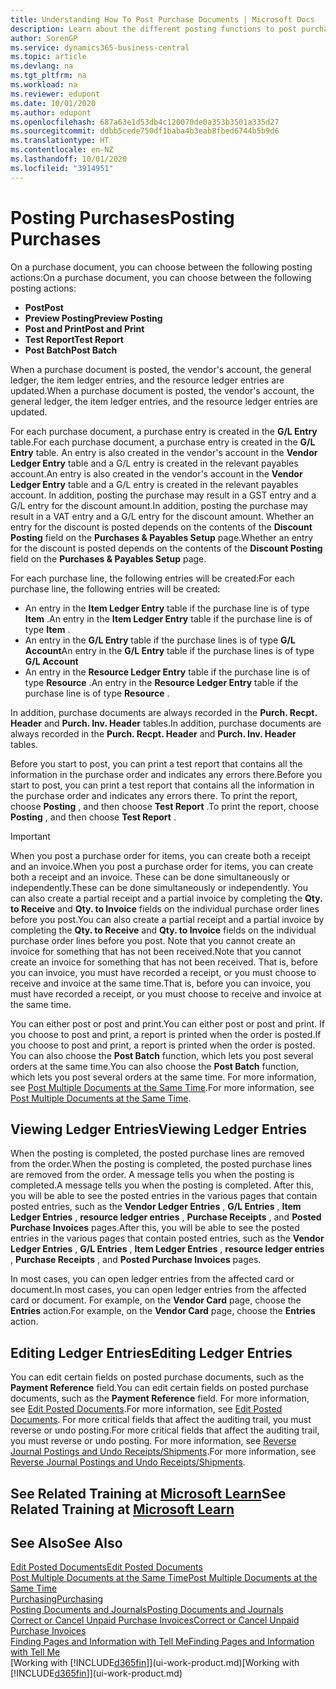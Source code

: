 ```yaml
---
title: Understanding How To Post Purchase Documents | Microsoft Docs
description: Learn about the different posting functions to post purchase documents, and how you can update posted documents.
author: SorenGP
ms.service: dynamics365-business-central
ms.topic: article
ms.devlang: na
ms.tgt_pltfrm: na
ms.workload: na
ms.reviewer: edupont
ms.date: 10/01/2020
ms.author: edupont
ms.openlocfilehash: 687a63e1d53db4c120070de0a353b3501a335d27
ms.sourcegitcommit: ddbb5cede750df1baba4b3eab8fbed6744b5b9d6
ms.translationtype: HT
ms.contentlocale: en-NZ
ms.lasthandoff: 10/01/2020
ms.locfileid: "3914951"
---
```

# <a name="posting-purchases"></a><span data-ttu-id="ab2b9-103">Posting Purchases</span><span class="sxs-lookup"><span data-stu-id="ab2b9-103">Posting Purchases</span></span>
<span data-ttu-id="ab2b9-104">On a purchase document, you can choose between the following posting actions:</span><span class="sxs-lookup"><span data-stu-id="ab2b9-104">On a purchase document, you can choose between the following posting actions:</span></span>

* <span data-ttu-id="ab2b9-105">**Post**</span><span class="sxs-lookup"><span data-stu-id="ab2b9-105">**Post**</span></span>
* <span data-ttu-id="ab2b9-106">**Preview Posting**</span><span class="sxs-lookup"><span data-stu-id="ab2b9-106">**Preview Posting**</span></span>
* <span data-ttu-id="ab2b9-107">**Post and Print**</span><span class="sxs-lookup"><span data-stu-id="ab2b9-107">**Post and Print**</span></span>
* <span data-ttu-id="ab2b9-108">**Test Report**</span><span class="sxs-lookup"><span data-stu-id="ab2b9-108">**Test Report**</span></span>
* <span data-ttu-id="ab2b9-109">**Post Batch**</span><span class="sxs-lookup"><span data-stu-id="ab2b9-109">**Post Batch**</span></span>

<span data-ttu-id="ab2b9-110">When a purchase document is posted, the vendor's account, the general ledger, the item ledger entries, and the resource ledger entries  are updated.</span><span class="sxs-lookup"><span data-stu-id="ab2b9-110">When a purchase document is posted, the vendor's account, the general ledger, the item ledger entries, and the resource ledger entries  are updated.</span></span>

<span data-ttu-id="ab2b9-111">For each purchase document, a purchase entry is created in the **G/L Entry** table.</span><span class="sxs-lookup"><span data-stu-id="ab2b9-111">For each purchase document, a purchase entry is created in the **G/L Entry** table.</span></span> <span data-ttu-id="ab2b9-112">An entry is also created in the vendor's account in the **Vendor Ledger Entry** table and a G/L entry is created in the relevant payables account.</span><span class="sxs-lookup"><span data-stu-id="ab2b9-112">An entry is also created in the vendor's account in the **Vendor Ledger Entry** table and a G/L entry is created in the relevant payables account.</span></span> <span data-ttu-id="ab2b9-113">In addition, posting the purchase may result in a GST entry and a G/L entry for the discount amount.</span><span class="sxs-lookup"><span data-stu-id="ab2b9-113">In addition, posting the purchase may result in a VAT entry and a G/L entry for the discount amount.</span></span> <span data-ttu-id="ab2b9-114">Whether an entry for the discount is posted depends on the contents of the **Discount Posting** field on the **Purchases & Payables Setup** page.</span><span class="sxs-lookup"><span data-stu-id="ab2b9-114">Whether an entry for the discount is posted depends on the contents of the **Discount Posting** field on the **Purchases & Payables Setup** page.</span></span>

<span data-ttu-id="ab2b9-115">For each purchase line, the following entries will be created:</span><span class="sxs-lookup"><span data-stu-id="ab2b9-115">For each purchase line, the following entries will be created:</span></span>
- <span data-ttu-id="ab2b9-116">An entry in the **Item Ledger Entry** table if the purchase line is of type **Item** .</span><span class="sxs-lookup"><span data-stu-id="ab2b9-116">An entry in the **Item Ledger Entry** table if the purchase line is of type **Item** .</span></span>
- <span data-ttu-id="ab2b9-117">An entry in the **G/L Entry** table if the purchase lines is of type **G/L Account**</span><span class="sxs-lookup"><span data-stu-id="ab2b9-117">An entry in the **G/L Entry** table if the purchase lines is of type **G/L Account**</span></span>
- <span data-ttu-id="ab2b9-118">An entry in the **Resource Ledger Entry** table if the purchase line is of type **Resource** .</span><span class="sxs-lookup"><span data-stu-id="ab2b9-118">An entry in the **Resource Ledger Entry** table if the purchase line is of type **Resource** .</span></span>

<span data-ttu-id="ab2b9-119">In addition, purchase documents are always recorded in the **Purch. Recpt. Header** and **Purch. Inv. Header** tables.</span><span class="sxs-lookup"><span data-stu-id="ab2b9-119">In addition, purchase documents are always recorded in the **Purch. Recpt. Header** and **Purch. Inv. Header** tables.</span></span>

<span data-ttu-id="ab2b9-120">Before you start to post, you can print a test report that contains all the information in the purchase order and indicates any errors there.</span><span class="sxs-lookup"><span data-stu-id="ab2b9-120">Before you start to post, you can print a test report that contains all the information in the purchase order and indicates any errors there.</span></span> <span data-ttu-id="ab2b9-121">To print the report, choose **Posting** , and then choose **Test Report** .</span><span class="sxs-lookup"><span data-stu-id="ab2b9-121">To print the report, choose **Posting** , and then choose **Test Report** .</span></span>

> [!IMPORTANT]  
>   <span data-ttu-id="ab2b9-122">When you post a purchase order for items, you can create both a receipt and an invoice.</span><span class="sxs-lookup"><span data-stu-id="ab2b9-122">When you post a purchase order for items, you can create both a receipt and an invoice.</span></span> <span data-ttu-id="ab2b9-123">These can be done simultaneously or independently.</span><span class="sxs-lookup"><span data-stu-id="ab2b9-123">These can be done simultaneously or independently.</span></span> <span data-ttu-id="ab2b9-124">You can also create a partial receipt and a partial invoice by completing the **Qty. to Receive** and **Qty. to Invoice** fields on the individual purchase order lines before you post.</span><span class="sxs-lookup"><span data-stu-id="ab2b9-124">You can also create a partial receipt and a partial invoice by completing the **Qty. to Receive** and **Qty. to Invoice** fields on the individual purchase order lines before you post.</span></span> <span data-ttu-id="ab2b9-125">Note that you cannot create an invoice for something that has not been received.</span><span class="sxs-lookup"><span data-stu-id="ab2b9-125">Note that you cannot create an invoice for something that has not been received.</span></span> <span data-ttu-id="ab2b9-126">That is, before you can invoice, you must have recorded a receipt, or you must choose to receive and invoice at the same time.</span><span class="sxs-lookup"><span data-stu-id="ab2b9-126">That is, before you can invoice, you must have recorded a receipt, or you must choose to receive and invoice at the same time.</span></span>

<span data-ttu-id="ab2b9-127">You can either post or post and print.</span><span class="sxs-lookup"><span data-stu-id="ab2b9-127">You can either post or post and print.</span></span> <span data-ttu-id="ab2b9-128">If you choose to post and print, a report is printed when the order is posted.</span><span class="sxs-lookup"><span data-stu-id="ab2b9-128">If you choose to post and print, a report is printed when the order is posted.</span></span> <span data-ttu-id="ab2b9-129">You can also choose the **Post Batch** function, which lets you post several orders at the same time.</span><span class="sxs-lookup"><span data-stu-id="ab2b9-129">You can also choose the **Post Batch** function, which lets you post several orders at the same time.</span></span> <span data-ttu-id="ab2b9-130">For more information, see [Post Multiple Documents at the Same Time](ui-batch-posting.md).</span><span class="sxs-lookup"><span data-stu-id="ab2b9-130">For more information, see [Post Multiple Documents at the Same Time](ui-batch-posting.md).</span></span>

## <a name="viewing-ledger-entries"></a><span data-ttu-id="ab2b9-131">Viewing Ledger Entries</span><span class="sxs-lookup"><span data-stu-id="ab2b9-131">Viewing Ledger Entries</span></span>
<span data-ttu-id="ab2b9-132">When the posting is completed, the posted purchase lines are removed from the order.</span><span class="sxs-lookup"><span data-stu-id="ab2b9-132">When the posting is completed, the posted purchase lines are removed from the order.</span></span> <span data-ttu-id="ab2b9-133">A message tells you when the posting is completed.</span><span class="sxs-lookup"><span data-stu-id="ab2b9-133">A message tells you when the posting is completed.</span></span> <span data-ttu-id="ab2b9-134">After this, you will be able to see the posted entries in the various pages that contain posted entries, such as the **Vendor Ledger Entries** , **G/L Entries** , **Item Ledger Entries** , **resource ledger entries** , **Purchase Receipts** , and **Posted Purchase Invoices** pages.</span><span class="sxs-lookup"><span data-stu-id="ab2b9-134">After this, you will be able to see the posted entries in the various pages that contain posted entries, such as the **Vendor Ledger Entries** , **G/L Entries** , **Item Ledger Entries** , **resource ledger entries** , **Purchase Receipts** , and **Posted Purchase Invoices** pages.</span></span>

<span data-ttu-id="ab2b9-135">In most cases, you can open ledger entries from the affected card or document.</span><span class="sxs-lookup"><span data-stu-id="ab2b9-135">In most cases, you can open ledger entries from the affected card or document.</span></span> <span data-ttu-id="ab2b9-136">For example, on the **Vendor Card** page, choose the **Entries** action.</span><span class="sxs-lookup"><span data-stu-id="ab2b9-136">For example, on the **Vendor Card** page, choose the **Entries** action.</span></span>

## <a name="editing-ledger-entries"></a><span data-ttu-id="ab2b9-137">Editing Ledger Entries</span><span class="sxs-lookup"><span data-stu-id="ab2b9-137">Editing Ledger Entries</span></span>
<span data-ttu-id="ab2b9-138">You can edit certain fields on posted purchase documents, such as the **Payment Reference** field.</span><span class="sxs-lookup"><span data-stu-id="ab2b9-138">You can edit certain fields on posted purchase documents, such as the **Payment Reference** field.</span></span> <span data-ttu-id="ab2b9-139">For more information, see [Edit Posted Documents](across-edit-posted-document.md).</span><span class="sxs-lookup"><span data-stu-id="ab2b9-139">For more information, see [Edit Posted Documents](across-edit-posted-document.md).</span></span> <span data-ttu-id="ab2b9-140">For more critical fields that affect the auditing trail, you must reverse or undo posting.</span><span class="sxs-lookup"><span data-stu-id="ab2b9-140">For more critical fields that affect the auditing trail, you must reverse or undo posting.</span></span> <span data-ttu-id="ab2b9-141">For more information, see [Reverse Journal Postings and Undo Receipts/Shipments](finance-how-reverse-journal-posting.md).</span><span class="sxs-lookup"><span data-stu-id="ab2b9-141">For more information, see [Reverse Journal Postings and Undo Receipts/Shipments](finance-how-reverse-journal-posting.md).</span></span>

## <a name="see-related-training-at-microsoft-learn"></a><span data-ttu-id="ab2b9-142">See Related Training at [Microsoft Learn](/learn/modules/receive-invoice-dynamics-d365-business-central/index)</span><span class="sxs-lookup"><span data-stu-id="ab2b9-142">See Related Training at [Microsoft Learn](/learn/modules/receive-invoice-dynamics-d365-business-central/index)</span></span>

## <a name="see-also"></a><span data-ttu-id="ab2b9-143">See Also</span><span class="sxs-lookup"><span data-stu-id="ab2b9-143">See Also</span></span>
[<span data-ttu-id="ab2b9-144">Edit Posted Documents</span><span class="sxs-lookup"><span data-stu-id="ab2b9-144">Edit Posted Documents</span></span>](across-edit-posted-document.md)  
[<span data-ttu-id="ab2b9-145">Post Multiple Documents at the Same Time</span><span class="sxs-lookup"><span data-stu-id="ab2b9-145">Post Multiple Documents at the Same Time</span></span>](ui-batch-posting.md)  
[<span data-ttu-id="ab2b9-146">Purchasing</span><span class="sxs-lookup"><span data-stu-id="ab2b9-146">Purchasing</span></span>](purchasing-manage-purchasing.md)  
[<span data-ttu-id="ab2b9-147">Posting Documents and Journals</span><span class="sxs-lookup"><span data-stu-id="ab2b9-147">Posting Documents and Journals</span></span>](ui-post-documents-journals.md)  
[<span data-ttu-id="ab2b9-148">Correct or Cancel Unpaid Purchase Invoices</span><span class="sxs-lookup"><span data-stu-id="ab2b9-148">Correct or Cancel Unpaid Purchase Invoices</span></span>](purchasing-how-correct-cancel-unpaid-purchase-invoices.md)  
[<span data-ttu-id="ab2b9-149">Finding Pages and Information with Tell Me</span><span class="sxs-lookup"><span data-stu-id="ab2b9-149">Finding Pages and Information with Tell Me</span></span>](ui-search.md)  
<span data-ttu-id="ab2b9-150">[Working with [!INCLUDE[d365fin](includes/d365fin_md.md)]](ui-work-product.md)</span><span class="sxs-lookup"><span data-stu-id="ab2b9-150">[Working with [!INCLUDE[d365fin](includes/d365fin_md.md)]](ui-work-product.md)</span></span>
